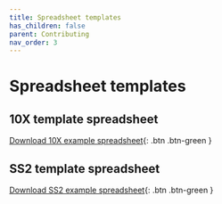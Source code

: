 ```yaml
---
title: Spreadsheet templates
has_children: false
parent: Contributing
nav_order: 3
---
```

<script src="https://kit.fontawesome.com/fc66878563.js" crossorigin="anonymous"></script>
# Spreadsheet templates

## 10X template spreadsheet

[<i class="fas fa-download"></i> Download 10X example spreadsheet](https://github.com/ebi-ait/hca-metadata-community/raw/gh-pages/assets/ssheets/Empty_example_10x.xlsx){: .btn .btn-green }

## SS2 template spreadsheet

[<i class="fas fa-download"></i> Download SS2 example spreadsheet](https://github.com/ebi-ait/hca-metadata-community/raw/gh-pages/assets/ssheets/Empty_example_SS2.xlsx){: .btn .btn-green }
